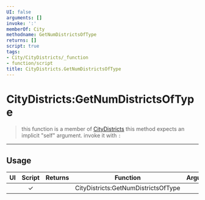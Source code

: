 ```yaml
---
UI: false
arguments: []
invoke: ':'
memberOf: City
methodname: GetNumDistrictsOfType
returns: []
script: true
tags:
- City/CityDistricts/_function
- function/script
title: CityDistricts.GetNumDistrictsOfType
---
```

# CityDistricts:GetNumDistrictsOfType
> this function is a member of [CityDistricts](civ-6/lua/CityDistricts.md)
> this method expects an implicit "self" argument. invoke it with `:`
-----
## Usage
|  UI | Script | Returns | Function | Arguments |
|:---:|:------:|-------:|:--------:|:---------|
| |✓||CityDistricts:GetNumDistrictsOfType||
